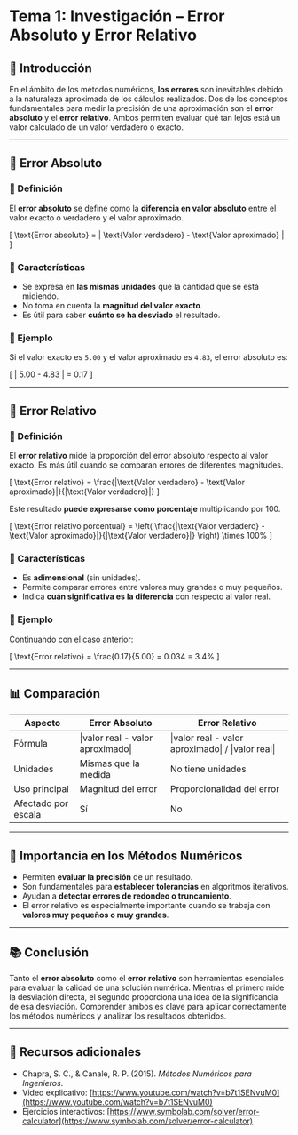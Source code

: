 # Tema 1: Investigación – Error Absoluto y Error Relativo

## 📌 Introducción

En el ámbito de los métodos numéricos, **los errores** son inevitables debido a la naturaleza aproximada de los cálculos realizados. Dos de los conceptos fundamentales para medir la precisión de una aproximación son el **error absoluto** y el **error relativo**. Ambos permiten evaluar qué tan lejos está un valor calculado de un valor verdadero o exacto.

---

## 📐 Error Absoluto

### 🔹 Definición

El **error absoluto** se define como la **diferencia en valor absoluto** entre el valor exacto o verdadero y el valor aproximado.

\[
\text{Error absoluto} = | \text{Valor verdadero} - \text{Valor aproximado} |
\]

### 🔹 Características

- Se expresa en **las mismas unidades** que la cantidad que se está midiendo.
- No toma en cuenta la **magnitud del valor exacto**.
- Es útil para saber **cuánto se ha desviado** el resultado.

### 🔹 Ejemplo

Si el valor exacto es `5.00` y el valor aproximado es `4.83`, el error absoluto es:

\[
| 5.00 - 4.83 | = 0.17
\]

---

## 📏 Error Relativo

### 🔹 Definición

El **error relativo** mide la proporción del error absoluto respecto al valor exacto. Es más útil cuando se comparan errores de diferentes magnitudes.

\[
\text{Error relativo} = \frac{|\text{Valor verdadero} - \text{Valor aproximado}|}{|\text{Valor verdadero}|}
\]

Este resultado **puede expresarse como porcentaje** multiplicando por 100.

\[
\text{Error relativo porcentual} = \left( \frac{|\text{Valor verdadero} - \text{Valor aproximado}|}{|\text{Valor verdadero}|} \right) \times 100\%
\]

### 🔹 Características

- Es **adimensional** (sin unidades).
- Permite comparar errores entre valores muy grandes o muy pequeños.
- Indica **cuán significativa es la diferencia** con respecto al valor real.

### 🔹 Ejemplo

Continuando con el caso anterior:

\[
\text{Error relativo} = \frac{0.17}{5.00} = 0.034 = 3.4\%
\]

---

## 📊 Comparación

| Aspecto             | Error Absoluto                  | Error Relativo                       |
|---------------------|----------------------------------|--------------------------------------|
| Fórmula             | \|valor real - valor aproximado\| | \|valor real - valor aproximado\| / \|valor real\| |
| Unidades            | Mismas que la medida            | No tiene unidades                   |
| Uso principal       | Magnitud del error              | Proporcionalidad del error          |
| Afectado por escala | Sí                              | No                                  |

---

## 🧠 Importancia en los Métodos Numéricos

- Permiten **evaluar la precisión** de un resultado.
- Son fundamentales para **establecer tolerancias** en algoritmos iterativos.
- Ayudan a **detectar errores de redondeo o truncamiento**.
- El error relativo es especialmente importante cuando se trabaja con **valores muy pequeños o muy grandes**.

---

## 📚 Conclusión

Tanto el **error absoluto** como el **error relativo** son herramientas esenciales para evaluar la calidad de una solución numérica. Mientras el primero mide la desviación directa, el segundo proporciona una idea de la significancia de esa desviación. Comprender ambos es clave para aplicar correctamente los métodos numéricos y analizar los resultados obtenidos.

---

## 📎 Recursos adicionales

- Chapra, S. C., & Canale, R. P. (2015). *Métodos Numéricos para Ingenieros*.
- Video explicativo: [https://www.youtube.com/watch?v=b7t1SENvuM0](https://www.youtube.com/watch?v=b7t1SENvuM0)
- Ejercicios interactivos: [https://www.symbolab.com/solver/error-calculator](https://www.symbolab.com/solver/error-calculator)
